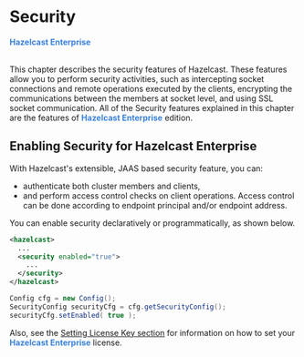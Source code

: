 

# Security

<font color="#3981DB">**Hazelcast Enterprise**</font>
<br></br>

This chapter describes the security features of Hazelcast. These features allow you to perform security activities, such as intercepting socket connections and remote operations executed by the clients, encrypting the communications between the members at socket level, and using SSL socket communication. All of the Security features explained in this chapter are the features of <font color="#3981DB">**Hazelcast Enterprise**</font> edition.

## Enabling Security for Hazelcast Enterprise


With Hazelcast's extensible, JAAS based security feature, you can:

- authenticate both cluster members and clients, 
- and perform access control checks on client operations. Access control can be done according to endpoint principal and/or endpoint address. 

You can enable security declaratively or programmatically, as shown below.


```xml
<hazelcast>
  ...    
  <security enabled="true">
    ...
  </security>
</hazelcast>
```



```java
Config cfg = new Config();
SecurityConfig securityCfg = cfg.getSecurityConfig();
securityCfg.setEnabled( true );
```

Also, see the [Setting License Key section](#setting-the-license-key) for information on how to set your <font color="#3981DB">**Hazelcast Enterprise**</font> license.

